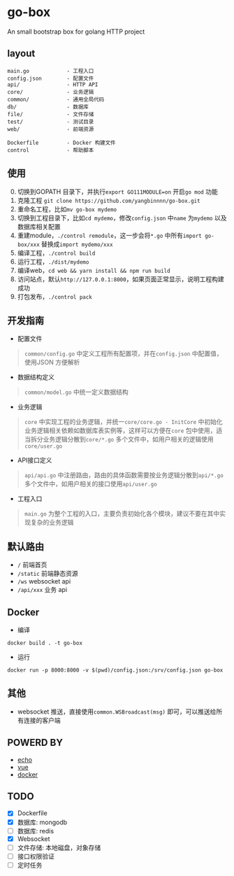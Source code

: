 # go-box

An small bootstrap box for golang HTTP project

## layout

```
main.go            - 工程入口
config.json        - 配置文件
api/               - HTTP API
core/              - 业务逻辑
common/            - 通用全局代码
db/                - 数据库
file/              - 文件存储
test/              - 测试目录
web/               - 前端资源

Dockerfile         - Docker 构建文件
control            - 帮助脚本
```

## 使用

0. 切换到GOPATH 目录下，并执行`export GO111MODULE=on` 开启`go mod` 功能
1. 克隆工程 `git clone https://github.com/yangbinnnn/go-box.git`
2. 重命名工程，比如`mv go-box mydemo`
3. 切换到工程目录下，比如`cd mydemo`，修改`config.json` 中`name` 为`mydemo` 以及数据库相关配置
4. 重建module，`./control remodule`，这一步会将`*.go` 中所有`import go-box/xxx` 替换成`import mydemo/xxx`
5. 编译工程，`./control build`
6. 运行工程，`./dist/mydemo`
7. 编译web，`cd web && yarn install && npm run build`
7. 访问站点，默认`http://127.0.0.1:8000`，如果页面正常显示，说明工程构建成功
8. 打包发布，`./control pack`

## 开发指南

- 配置文件
> `common/config.go` 中定义工程所有配置项，并在`config.json` 中配置值，使用JSON 方便解析

- 数据结构定义
> `common/model.go` 中统一定义数据结构

- 业务逻辑
> `core` 中实现工程的业务逻辑，并统一`core/core.go - InitCore` 中初始化业务逻辑相关依赖如数据库表实例等，这样可以方便在`core` 包中使用，适当拆分业务逻辑分散到`core/*.go` 多个文件中，如用户相关的逻辑使用`core/user.go`

- API接口定义
> `api/api.go` 中注册路由，路由的具体函数需要按业务逻辑分散到`api/*.go` 多个文件中，如用户相关的接口使用`api/user.go`

- 工程入口
> `main.go` 为整个工程的入口，主要负责初始化各个模块，建议不要在其中实现复杂的业务逻辑


## 默认路由

- `/` 前端首页
- `/static` 前端静态资源
- `/ws` websocket api
- `/api/xxx` 业务 api


## Docker

- 编译
```
docker build . -t go-box
```

- 运行
```
docker run -p 8000:8000 -v $(pwd)/config.json:/srv/config.json go-box
```


## 其他

- websocket 推送，直接使用`common.WSBroadcast(msg)` 即可，可以推送给所有连接的客户端


## POWERD BY

- [echo](https://echo.labstack.com/) 
- [vue](https://vuejs.org/) 
- [docker](https://www.docker.com/get-started)

## TODO

- [x] Dockerfile
- [x] 数据库: mongodb
- [ ] 数据库: redis
- [x] Websocket
- [ ] 文件存储: 本地磁盘，对象存储
- [ ] 接口权限验证
- [ ] 定时任务
